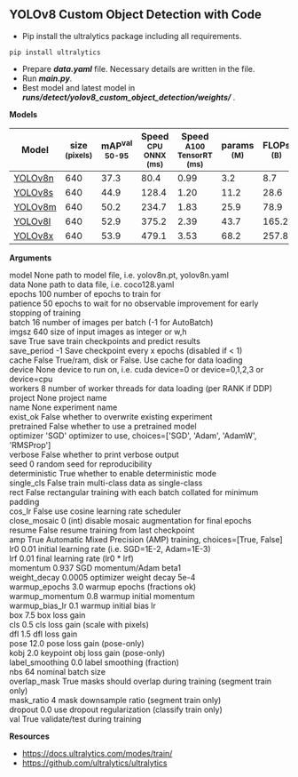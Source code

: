 
## YOLOv8 Custom Object Detection with Code  
  
- Pip install the ultralytics package including all requirements.  
```  
pip install ultralytics  
```  
- Prepare ***data.yaml*** file. Necessary details are written in the file.  
- Run ***main.py***.  
- Best model and latest model in ***runs/detect/yolov8_custom_object_detection/weights/*** .  
  
**Models**  
  
| Model | size<br><sup>(pixels) | mAP<sup>val<br>50-95 | Speed<br><sup>CPU ONNX<br>(ms) | Speed<br><sup>A100 TensorRT<br>(ms) | params<br><sup>(M) | FLOPs<br><sup>(B) |  
| ------------------------------------------------------------------------------------ | --------------------- | -------------------- | ------------------------------ | ----------------------------------- | ------------------ | ----------------- |  
| [YOLOv8n](https://github.com/ultralytics/assets/releases/download/v0.0.0/yolov8n.pt) | 640 | 37.3 | 80.4 | 0.99 | 3.2 | 8.7 |  
| [YOLOv8s](https://github.com/ultralytics/assets/releases/download/v0.0.0/yolov8s.pt) | 640 | 44.9 | 128.4 | 1.20 | 11.2 | 28.6 |  
| [YOLOv8m](https://github.com/ultralytics/assets/releases/download/v0.0.0/yolov8m.pt) | 640 | 50.2 | 234.7 | 1.83 | 25.9 | 78.9 |  
| [YOLOv8l](https://github.com/ultralytics/assets/releases/download/v0.0.0/yolov8l.pt) | 640 | 52.9 | 375.2 | 2.39 | 43.7 | 165.2 |  
| [YOLOv8x](https://github.com/ultralytics/assets/releases/download/v0.0.0/yolov8x.pt) | 640 | 53.9 | 479.1 | 3.53 | 68.2 | 257.8 |  
  
**Arguments**  
  
model None path to model file, i.e. yolov8n.pt, yolov8n.yaml  
data None path to data file, i.e. coco128.yaml  
epochs 100 number of epochs to train for  
patience 50 epochs to wait for no observable improvement for early stopping of training  
batch 16 number of images per batch (-1 for AutoBatch)  
imgsz 640 size of input images as integer or w,h  
save True save train checkpoints and predict results  
save_period -1 Save checkpoint every x epochs (disabled if < 1)  
cache False True/ram, disk or False. Use cache for data loading  
device None device to run on, i.e. cuda device=0 or device=0,1,2,3 or device=cpu  
workers 8 number of worker threads for data loading (per RANK if DDP)  
project None project name  
name None experiment name  
exist_ok False whether to overwrite existing experiment  
pretrained False whether to use a pretrained model  
optimizer 'SGD' optimizer to use, choices=['SGD', 'Adam', 'AdamW', 'RMSProp']  
verbose False whether to print verbose output  
seed 0 random seed for reproducibility  
deterministic True whether to enable deterministic mode  
single_cls False train multi-class data as single-class  
rect False rectangular training with each batch collated for minimum padding  
cos_lr False use cosine learning rate scheduler  
close_mosaic 0 (int) disable mosaic augmentation for final epochs  
resume False resume training from last checkpoint  
amp True Automatic Mixed Precision (AMP) training, choices=[True, False]  
lr0 0.01 initial learning rate (i.e. SGD=1E-2, Adam=1E-3)  
lrf 0.01 final learning rate (lr0 * lrf)  
momentum 0.937 SGD momentum/Adam beta1  
weight_decay 0.0005 optimizer weight decay 5e-4  
warmup_epochs 3.0 warmup epochs (fractions ok)  
warmup_momentum 0.8 warmup initial momentum  
warmup_bias_lr 0.1 warmup initial bias lr  
box 7.5 box loss gain  
cls 0.5 cls loss gain (scale with pixels)  
dfl 1.5 dfl loss gain  
pose 12.0 pose loss gain (pose-only)  
kobj 2.0 keypoint obj loss gain (pose-only)  
label_smoothing 0.0 label smoothing (fraction)  
nbs 64 nominal batch size  
overlap_mask True masks should overlap during training (segment train only)  
mask_ratio 4 mask downsample ratio (segment train only)  
dropout 0.0 use dropout regularization (classify train only)  
val True validate/test during training  
  
**Resources**  
- https://docs.ultralytics.com/modes/train/  
- https://github.com/ultralytics/ultralytics